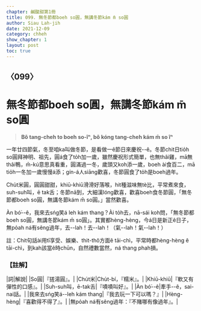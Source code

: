 ```yaml
---
chapter: 鹹酸甜第1冊
title: 099. 無冬節都boeh so圓，無講冬節kám m̄ so圓
author: Siau Lah-jih
date: 2021-12-09
category: chheh
show_chapter: 1
layout: post
toc: true
---
```

  
## 〈099〉
# 無冬節都boeh so圓，無講冬節kám m̄ so圓
>**Bô tang-cheh to boeh so-îⁿ, bô kóng tang-cheh kám m̄ so îⁿ**

一年廿四節氣，冬至咱ka叫做冬節，是看做一ê節日來慶祝--ê。冬節chit日tio̍h so圓拜神明、祖先，圓á食了to̍h加一歲，雖然慶祝形式簡單，也無thâi雞，mā無thâi鴨，m̄-kú意思真看重，圓滿過一冬，歲頭又koh添一歲，boeh ài食百二，mā tio̍h一冬加一歲慢慢á添；gín-á人siāng歡喜，冬節圓食了to̍h是boeh過年。

Chu̍t米圓，圓圓甜甜，khiū-khiū滑滑好落喉，hit種滋味無tè比，平常煮來食，suh-suh叫，ē tak舌；冬節nā到，大細漢lóng歡喜，歡喜boeh食冬節圓，「無冬節都boeh so圓，無講冬節kám m̄ so圓。」當然歡喜。

Àn bó͘--ê，我來去sńg笑á leh kám thang？Ài to̍h去，nā-sái koh問，「無冬節都boeh so圓，無講冬節kám m̄ so圓」。其實都hèng-hèng，今á日是新正ê日子，無po̍ah ná有sêng過年，去--lah！去--lah！（氣--lah！氣--lah！）

註：Chit句話ài用tī享受、娛樂、thit-thô方面ê tāi-chì，平常時都hèng-hèng ê tāi-chì，到kah該當ê時chūn，自然禮數當然，ná thang phah損。

### 【註解】

|詞|解說|
|So圓|『搓湯圓』。|
|Chu̍t米|Chu̍t-bí，『糯米』。|
|Khiū-khiū|『軟又有彈性的口感』。|
|Suh-suh叫，ē-tak舌|『嘖嘖叫好』。|
|Àn bó͘--ê|牽手--ê，sai-nai話。|
|我來去sńg笑á--leh kám thang|『我去玩一下可以嗎？』|
|Hèng-hèng|『喜歡得不得了』。|
|無po̍ah ná有sêng過年：『不賭哪有像過年』。|